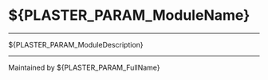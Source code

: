 # ${PLASTER_PARAM_ModuleName}

---

${PLASTER_PARAM_ModuleDescription}

---
Maintained by ${PLASTER_PARAM_FullName}
